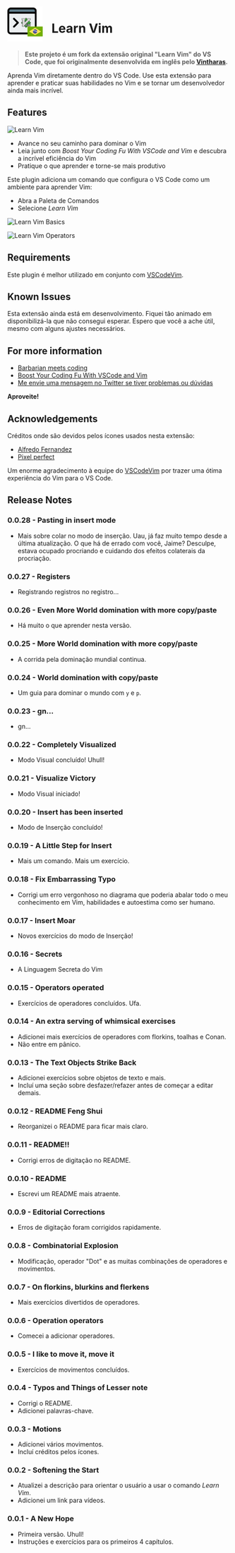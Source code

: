 <div style="display: flex; align-items: center; gap: 20px;">
  <img src="/media/icon.png" style="width: 80px; height: 80px;">
  <h1>Learn Vim</h1>
</div>

>**Este projeto é um fork da extensão original "Learn Vim" do VS Code, que foi originalmente desenvolvida em inglês pelo [Vintharas](https://github.com/vintharas).**

Aprenda Vim diretamente dentro do VS Code. Use esta extensão para aprender e praticar suas habilidades no Vim e se tornar um desenvolvedor ainda mais incrível.

## Features

![Learn Vim](https://www.barbarianmeetscoding.com/images/learn-vim.jpg)

- Avance no seu caminho para dominar o Vim
- Leia junto com _Boost Your Coding Fu With VSCode and Vim_ e descubra a incrível eficiência do Vim
- Pratique o que aprender e torne-se mais produtivo

Este plugin adiciona um comando que configura o VS Code como um ambiente para aprender Vim:

- Abra a Paleta de Comandos
- Selecione _Learn Vim_

![Learn Vim Basics](https://www.barbarianmeetscoding.com/images/learn-vim-extension-basics.jpg)

![Learn Vim Operators](https://www.barbarianmeetscoding.com/images/learn-vim-extension-operators.jpg)

## Requirements

Este plugin é melhor utilizado em conjunto com [VSCodeVim](https://marketplace.visualstudio.com/items?itemName=vscodevim.vim).

## Known Issues

Esta extensão ainda está em desenvolvimento. Fiquei tão animado em disponibilizá-la que não consegui esperar. Espero que você a ache útil, mesmo com alguns ajustes necessários.

## For more information

- [Barbarian meets coding](https://www.barbarianmeetscoding.com)
- [Boost Your Coding Fu With VSCode and Vim](https://www.barbarianmeetscoding.com/boost-your-coding-fu-with-vscode-and-vim)
- [Me envie uma mensagem no Twitter se tiver problemas ou dúvidas](https://www.twitter.com/vintharas)

**Aproveite!**

## Acknowledgements

Créditos onde são devidos pelos ícones usados nesta extensão:

- [Alfredo Fernandez](https://www.flaticon.com/authors/alfredo-hernandez)
- [Pixel perfect](https://icon54.com/)

Um enorme agradecimento à equipe do [VSCodeVim](https://github.com/VSCodeVim/Vim) por trazer uma ótima experiência do Vim para o VS Code.

## Release Notes

### 0.0.28 - Pasting in insert mode

- Mais sobre colar no modo de inserção. Uau, já faz muito tempo desde a última atualização. O que há de errado com você, Jaime? Desculpe, estava ocupado procriando e cuidando dos efeitos colaterais da procriação.

### 0.0.27 - Registers

- Registrando registros no registro...

### 0.0.26 - Even More World domination with more copy/paste

- Há muito o que aprender nesta versão.

### 0.0.25 - More World domination with more copy/paste

- A corrida pela dominação mundial continua.

### 0.0.24 - World domination with copy/paste

- Um guia para dominar o mundo com `y` e `p`.

### 0.0.23 - gn...

- gn...

### 0.0.22 - Completely Visualized

- Modo Visual concluído! Uhull!

### 0.0.21 - Visualize Victory

- Modo Visual iniciado!

### 0.0.20 - Insert has been inserted

- Modo de Inserção concluído!

### 0.0.19 - A Little Step for Insert

- Mais um comando. Mais um exercício.

### 0.0.18 - Fix Embarrassing Typo

- Corrigi um erro vergonhoso no diagrama que poderia abalar todo o meu conhecimento em Vim, habilidades e autoestima como ser humano.

### 0.0.17 - Insert Moar

- Novos exercícios do modo de Inserção!

### 0.0.16 - Secrets

- A Linguagem Secreta do Vim

### 0.0.15 - Operators operated

- Exercícios de operadores concluídos. Ufa.

### 0.0.14 - An extra serving of whimsical exercises

- Adicionei mais exercícios de operadores com florkins, toalhas e Conan.
- Não entre em pânico.

### 0.0.13 - The Text Objects Strike Back

- Adicionei exercícios sobre objetos de texto e mais.
- Incluí uma seção sobre desfazer/refazer antes de começar a editar demais.

### 0.0.12 - README Feng Shui

- Reorganizei o README para ficar mais claro.

### 0.0.11 - README!!

- Corrigi erros de digitação no README.

### 0.0.10 - README

- Escrevi um README mais atraente.

### 0.0.9 - Editorial Corrections

- Erros de digitação foram corrigidos rapidamente.

### 0.0.8 - Combinatorial Explosion

- Modificação, operador "Dot" e as muitas combinações de operadores e movimentos.

### 0.0.7 - On florkins, blurkins and flerkens

- Mais exercícios divertidos de operadores.

### 0.0.6 - Operation operators

- Comecei a adicionar operadores.

### 0.0.5 - I like to move it, move it

- Exercícios de movimentos concluídos.

### 0.0.4 - Typos and Things of Lesser note

- Corrigi o README.
- Adicionei palavras-chave.

### 0.0.3 - Motions

- Adicionei vários movimentos.
- Incluí créditos pelos ícones.

### 0.0.2 - Softening the Start

- Atualizei a descrição para orientar o usuário a usar o comando _Learn Vim_.
- Adicionei um link para vídeos.

### 0.0.1 - A New Hope

- Primeira versão. Uhull!
- Instruções e exercícios para os primeiros 4 capítulos.